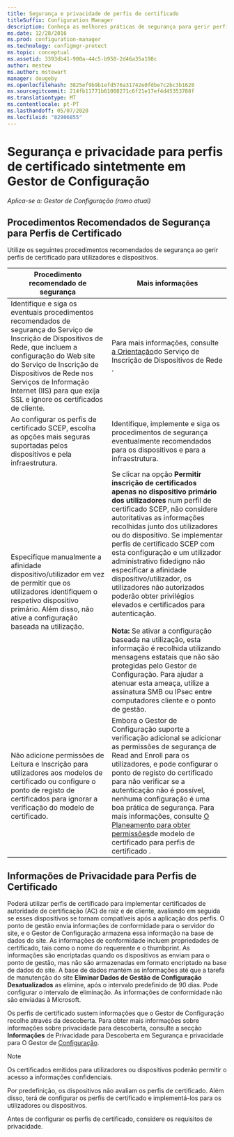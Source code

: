 ```yaml
---
title: Segurança e privacidade de perfis de certificado
titleSuffix: Configuration Manager
description: Conheça as melhores práticas de segurança para gerir perfis de certificados para utilizadores e dispositivos no Gestor de Configuração.
ms.date: 12/28/2016
ms.prod: configuration-manager
ms.technology: configmgr-protect
ms.topic: conceptual
ms.assetid: 3393db41-900a-44c5-b950-2d46a35a198c
author: mestew
ms.author: mstewart
manager: dougeby
ms.openlocfilehash: 3825ef9b9b1efd576a31742e0fdbe7c2bc3b1628
ms.sourcegitcommit: 214fb11771b61008271c6f21e17ef4d45353788f
ms.translationtype: MT
ms.contentlocale: pt-PT
ms.lasthandoff: 05/07/2020
ms.locfileid: "82906855"
---
```

# <a name="security-and-privacy-for-certificate-profiles-in-configuration-manager"></a>Segurança e privacidade para perfis de certificado sintetmente em Gestor de Configuração

*Aplica-se a: Gestor de Configuração (ramo atual)*


##  <a name="security-best-practices-for-certificate-profiles"></a>Procedimentos Recomendados de Segurança para Perfis de Certificado  
 Utilize os seguintes procedimentos recomendados de segurança ao gerir perfis de certificado para utilizadores e dispositivos.  

|Procedimento recomendado de segurança|Mais informações|  
|----------------------------|----------------------|  
|Identifique e siga os eventuais procedimentos recomendados de segurança do Serviço de Inscrição de Dispositivos de Rede, que incluem a configuração do Web site do Serviço de Inscrição de Dispositivos de Rede nos Serviços de Informação Internet (IIS) para que exija SSL e ignore os certificados de cliente.|Para mais informações, consulte [a Orientação](https://docs.microsoft.com/previous-versions/windows/it-pro/windows-server-2012-R2-and-2012/hh831498(v=ws.11))do Serviço de Inscrição de Dispositivos de Rede .|  
|Ao configurar os perfis de certificado SCEP, escolha as opções mais seguras suportadas pelos dispositivos e pela infraestrutura.|Identifique, implemente e siga os procedimentos de segurança eventualmente recomendados para os dispositivos e para a infraestrutura.|  
|Especifique manualmente a afinidade dispositivo/utilizador em vez de permitir que os utilizadores identifiquem o respetivo dispositivo primário. Além disso, não ative a configuração baseada na utilização.|Se clicar na opção **Permitir inscrição de certificados apenas no dispositivo primário dos utilizadores** num perfil de certificado SCEP, não considere autoritativas as informações recolhidas junto dos utilizadores ou do dispositivo. Se implementar perfis de certificado SCEP com esta configuração e um utilizador administrativo fidedigno não especificar a afinidade dispositivo/utilizador, os utilizadores não autorizados poderão obter privilégios elevados e certificados para autenticação.<br /><br /> **Nota:** Se ativar a configuração baseada na utilização, esta informação é recolhida utilizando mensagens estatais que não são protegidas pelo Gestor de Configuração. Para ajudar a atenuar esta ameaça, utilize a assinatura SMB ou IPsec entre computadores cliente e o ponto de gestão.|  
|Não adicione permissões de Leitura e Inscrição para utilizadores aos modelos de certificado ou configure o ponto de registo de certificados para ignorar a verificação do modelo de certificado.|Embora o Gestor de Configuração suporte a verificação adicional se adicionar as permissões de segurança de Read and Enroll para os utilizadores, e pode configurar o ponto de registo do certificado para não verificar se a autenticação não é possível, nenhuma configuração é uma boa prática de segurança. Para mais informações, consulte [O Planeamento para obter permissões](../../protect/plan-design/planning-for-certificate-template-permissions.md)de modelo de certificado para perfis de certificado .|  

## <a name="privacy-information-for-certificate-profiles"></a>Informações de Privacidade para Perfis de Certificado  
 Poderá utilizar perfis de certificado para implementar certificados de autoridade de certificação (AC) de raiz e de cliente, avaliando em seguida se esses dispositivos se tornam compatíveis após a aplicação dos perfis. O ponto de gestão envia informações de conformidade para o servidor do site, e o Gestor de Configuração armazena essa informação na base de dados do site. As informações de conformidade incluem propriedades de certificado, tais como o nome do requerente e o thumbprint. As informações são encriptadas quando os dispositivos as enviam para o ponto de gestão, mas não são armazenadas em formato encriptado na base de dados do site. A base de dados mantém as informações até que a tarefa de manutenção do site **Eliminar Dados de Gestão de Configuração Desatualizados** as elimine, após o intervalo predefinido de 90 dias. Pode configurar o intervalo de eliminação. As informações de conformidade não são enviadas à Microsoft.  

 Os perfis de certificado sustem informações que o Gestor de Configuração recolhe através da descoberta. Para obter mais informações sobre informações sobre privacidade para descoberta, consulte a secção **Informações** de Privacidade para Descoberta em Segurança e privacidade para O Gestor de [Configuração](../../core/plan-design/security/security-and-privacy.md).  

> [!NOTE]  
>  Os certificados emitidos para utilizadores ou dispositivos poderão permitir o acesso a informações confidenciais.  

 Por predefinição, os dispositivos não avaliam os perfis de certificado. Além disso, terá de configurar os perfis de certificado e implementá-los para os utilizadores ou dispositivos.  

 Antes de configurar os perfis de certificado, considere os requisitos de privacidade.  
